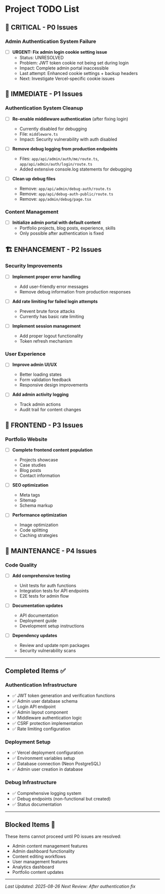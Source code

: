 # Project TODO List

## 🚨 CRITICAL - P0 Issues

### Admin Authentication System Failure
- [ ] **URGENT: Fix admin login cookie setting issue**
  - Status: UNRESOLVED
  - Problem: JWT token cookie not being set during login
  - Impact: Complete admin portal inaccessible
  - Last attempt: Enhanced cookie settings + backup headers
  - Next: Investigate Vercel-specific cookie issues

## 🔧 IMMEDIATE - P1 Issues

### Authentication System Cleanup
- [ ] **Re-enable middleware authentication** (after fixing login)
  - Currently disabled for debugging
  - File: `middleware.ts`
  - Impact: Security vulnerability with auth disabled

- [ ] **Remove debug logging from production endpoints**
  - Files: `app/api/admin/auth/me/route.ts`, `app/api/admin/auth/login/route.ts`
  - Added extensive console.log statements for debugging

- [ ] **Clean up debug files**
  - Remove: `app/api/admin/debug-auth/route.ts`
  - Remove: `app/api/debug-auth-public/route.ts`
  - Remove: `app/admin/debug/page.tsx`

### Content Management
- [ ] **Initialize admin portal with default content**
  - Portfolio projects, blog posts, experience, skills
  - Only possible after authentication is fixed

## 🏗️ ENHANCEMENT - P2 Issues

### Security Improvements
- [ ] **Implement proper error handling**
  - Add user-friendly error messages
  - Remove debug information from production responses

- [ ] **Add rate limiting for failed login attempts**
  - Prevent brute force attacks
  - Currently has basic rate limiting

- [ ] **Implement session management**
  - Add proper logout functionality
  - Token refresh mechanism

### User Experience
- [ ] **Improve admin UI/UX**
  - Better loading states
  - Form validation feedback
  - Responsive design improvements

- [ ] **Add admin activity logging**
  - Track admin actions
  - Audit trail for content changes

## 📱 FRONTEND - P3 Issues

### Portfolio Website
- [ ] **Complete frontend content population**
  - Projects showcase
  - Case studies
  - Blog posts
  - Contact information

- [ ] **SEO optimization**
  - Meta tags
  - Sitemap
  - Schema markup

- [ ] **Performance optimization**
  - Image optimization
  - Code splitting
  - Caching strategies

## 🔄 MAINTENANCE - P4 Issues

### Code Quality
- [ ] **Add comprehensive testing**
  - Unit tests for auth functions
  - Integration tests for API endpoints
  - E2E tests for admin flow

- [ ] **Documentation updates**
  - API documentation
  - Deployment guide
  - Development setup instructions

- [ ] **Dependency updates**
  - Review and update npm packages
  - Security vulnerability scans

---

## Completed Items ✅

### Authentication Infrastructure
- ✅ JWT token generation and verification functions
- ✅ Admin user database schema
- ✅ Login API endpoint
- ✅ Admin layout component
- ✅ Middleware authentication logic
- ✅ CSRF protection implementation
- ✅ Rate limiting configuration

### Deployment Setup
- ✅ Vercel deployment configuration
- ✅ Environment variables setup
- ✅ Database connection (Neon PostgreSQL)
- ✅ Admin user creation in database

### Debug Infrastructure
- ✅ Comprehensive logging system
- ✅ Debug endpoints (non-functional but created)
- ✅ Status documentation

---

## Blocked Items 🚫

These items cannot proceed until P0 issues are resolved:

- Admin content management features
- Admin dashboard functionality  
- Content editing workflows
- User management features
- Analytics dashboard
- Portfolio content updates

---

*Last Updated: 2025-08-26*
*Next Review: After authentication fix*
